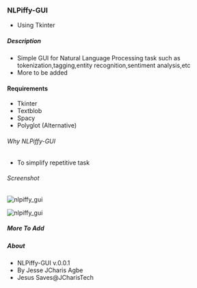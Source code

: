 ###  NLPiffy-GUI
+ Using Tkinter


##### Description
+ Simple GUI for Natural Language Processing task such as tokenization,tagging,entity recognition,sentiment analysis,etc
+ More to be added

#### Requirements
+ Tkinter
+ Textblob
+ Spacy
+ Polyglot (Alternative)

###### Why NLPiffy-GUI
+ To simplify repetitive task

###### Screenshot
![nlpiffy_gui](https://github.com/Jcharis/NLPiffy/blob/master/NLPiffy_GUI/NLPiffy_GUi-1.png)

![nlpiffy_gui](https://github.com/Jcharis/NLPiffy/blob/master/NLPiffy_GUI/NLPiffy_GUi-2.png)

##### More To Add


##### About
+ NLPiffy-GUI v.0.0.1
+ By Jesse JCharis Agbe
+ Jesus Saves@JCharisTech
